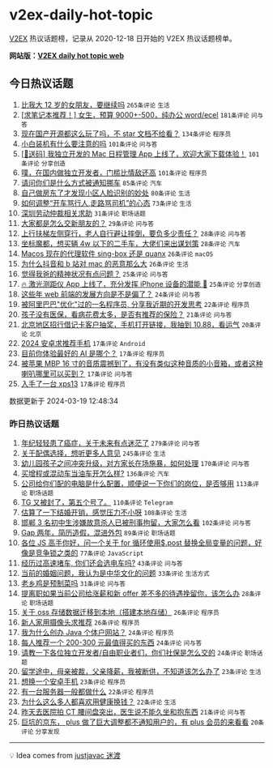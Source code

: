 # v2ex-daily-hot-topic

[V2EX](https://www.v2ex.com/) 热议话题榜，记录从 2020-12-18 日开始的 V2EX 热议话题榜单。

**网站版：[V2EX daily hot topic web](https://boojack.github.io/v2ex-daily-hot-topic-web/)**

## 今日热议话题

<!-- TODAY BEGIN -->

1. [比我大 12 岁的女朋友，要继续吗](https://www.v2ex.com/t/1024951) `265条评论` `生活`
1. [[求笔记本推荐！] 女生，预算 9000+-500，纯办公 word/ecel](https://www.v2ex.com/t/1024975) `181条评论` `问与答`
1. [现在国产开源都这么玩了吗，不 star 文档不给看？](https://www.v2ex.com/t/1024935) `134条评论` `程序员`
1. [小白装机有什么要注意的吗](https://www.v2ex.com/t/1024917) `101条评论` `问与答`
1. [[🎁送码] 我独立开发的 Mac 日程管理 App 上线了，欢迎大家下载体验！](https://www.v2ex.com/t/1024956) `101条评论` `分享创造`
1. [噗，在国内做独立开发者，门槛比情敌还高](https://www.v2ex.com/t/1025007) `101条评论` `程序员`
1. [请问你们是什么方式被通知挪车](https://www.v2ex.com/t/1024932) `85条评论` `汽车`
1. [自己做房东了才发现小区人脸识别的妙处](https://www.v2ex.com/t/1024995) `80条评论` `生活`
1. [如何调整“开车骂行人,走路骂司机”的心态](https://www.v2ex.com/t/1024924) `73条评论` `生活`
1. [深圳劳动仲裁相关求助](https://www.v2ex.com/t/1025128) `31条评论` `职场话题`
1. [大家都是怎么交新朋友的？](https://www.v2ex.com/t/1025029) `29条评论` `问与答`
1. [上行扶梯左侧穿行，老人自行避让摔倒，要负多少责任？](https://www.v2ex.com/t/1025156) `28条评论` `问与答`
1. [坐标魔都，想买辆 4w 以下的二手车，大佬们来出谋划策](https://www.v2ex.com/t/1025080) `28条评论` `汽车`
1. [Macos 现在的代理软件 sing-box 还是 quanx](https://www.v2ex.com/t/1025167) `26条评论` `macOS`
1. [为什么抖音和 b 站对 mac 的恶意那么大](https://www.v2ex.com/t/1025014) `26条评论` `生活`
1. [觉得我爸的精神状况有点问题？](https://www.v2ex.com/t/1025022) `25条评论` `问与答`
1. [🔥 激光测距仪 App 上线了，充分发挥 iPhone 设备的潜能 🤯](https://www.v2ex.com/t/1024911) `25条评论` `分享创造`
1. [这些年 web 前端的发展方向是不是偏了？](https://www.v2ex.com/t/1024973) `24条评论` `问与答`
1. [被阿里巴巴"优化"过的一名程序员, 分享我近期的开发思考](https://www.v2ex.com/t/1025129) `22条评论` `程序员`
1. [孩子没有医保，看病花费太多，是否有推荐的保险？](https://www.v2ex.com/t/1025089) `21条评论` `问与答`
1. [北京地区招行借记卡客户抽奖，手机打开链接，我抽到 10.88，看运气](https://www.v2ex.com/t/1025040) `20条评论` `北京`
1. [2024 安卓求推荐手机](https://www.v2ex.com/t/1025136) `17条评论` `Android`
1. [目前你体验最好的 AI 是哪个？](https://www.v2ex.com/t/1025115) `17条评论` `程序员`
1. [被苹果 MBP 16 寸的音质震撼到了，有没有类似这种音质的小音箱，或者这种喇叭哪里可以买到？](https://www.v2ex.com/t/1025073) `17条评论` `问与答`
1. [入手了一台 xps13](https://www.v2ex.com/t/1024966) `17条评论` `程序员`

数据更新于 2024-03-19 12:48:34

<!-- TODAY END -->

### 昨日热议话题

<!-- YESTERDAY BEGIN -->

1. [年纪轻轻患了癌症，关于未来有点迷茫了](https://www.v2ex.com/t/1024660) `279条评论` `问与答`
1. [关于配偶选择，想听更多人意见](https://www.v2ex.com/t/1024591) `245条评论` `生活`
1. [幼儿园孩子之间冲突升级，对方家长在场施暴，如何处理](https://www.v2ex.com/t/1024723) `170条评论` `问与答`
1. [买增程或混动车当油车开怎么样?](https://www.v2ex.com/t/1024601) `136条评论` `汽车`
1. [公司给你们配的电脑是什么配置，顺便说一下你们的岗位，是否够用](https://www.v2ex.com/t/1024571) `113条评论` `职场话题`
1. [TG 又被封了，第五个号了。](https://www.v2ex.com/t/1024560) `110条评论` `Telegram`
1. [估算了一下结婚开销，感觉压力不小呀](https://www.v2ex.com/t/1024602) `108条评论` `生活`
1. [邯郸 3 名初中生涉嫌故意杀人已被刑事拘留，大家怎么看](https://www.v2ex.com/t/1024667) `102条评论` `问与答`
1. [Gap 两年，简历造假，混进外包](https://www.v2ex.com/t/1024664) `89条评论` `职场话题`
1. [各位 JS 高手你好，问一个关于 for 循环使用$.post 替换全局变量的问题，好像是竞争锁之类的](https://www.v2ex.com/t/1024619) `77条评论` `JavaScript`
1. [经历过高速堵车, 你们还会选电车吗?](https://www.v2ex.com/t/1024800) `43条评论` `问与答`
1. [当前的婚姻问题，我认为是中华文化的问题](https://www.v2ex.com/t/1024784) `33条评论` `生活方式`
1. [老乡鸡是预制菜吗](https://www.v2ex.com/t/1024570) `31条评论` `问与答`
1. [提离职如果当前公司给涨薪和新 offer 差不多的待遇挽留你，该怎么办](https://www.v2ex.com/t/1024774) `28条评论` `职场话题`
1. [关于 oss 存储数据迁移到本地（搭建本地存储）](https://www.v2ex.com/t/1024650) `26条评论` `程序员`
1. [新人家用摄像头求推荐](https://www.v2ex.com/t/1024596) `26条评论` `程序员`
1. [我为什么创办 Java 个体户网站？](https://www.v2ex.com/t/1024772) `24条评论` `程序员`
1. [每人推荐一个 200-300 元最值得买的东西](https://www.v2ex.com/t/1024767) `24条评论` `问与答`
1. [请教一下各位独立开发者/自由职业者们，你们社保是怎么交的](https://www.v2ex.com/t/1024562) `24条评论` `职场话题`
1. [留学途中，母亲被裁，父亲降薪，我被断供，不知道该怎么办了](https://www.v2ex.com/t/1024906) `23条评论` `生活`
1. [想换一个安卓手机](https://www.v2ex.com/t/1024574) `23条评论` `程序员`
1. [有一台服务器一般都做什么](https://www.v2ex.com/t/1024876) `22条评论` `程序员`
1. [为什么这么多人都喜欢用健康换钱？](https://www.v2ex.com/t/1024865) `22条评论` `生活`
1. [昨天去医院拍 CT 腰间盘突出，医生说不能久坐和抱东西](https://www.v2ex.com/t/1024572) `21条评论` `问与答`
1. [巨坑的京东， plus 做了巨大调整都不通知用户的，有 plus 会员的来看看](https://www.v2ex.com/t/1024748) `20条评论` `分享发现`

<!-- YESTERDAY END -->

---

💡 Idea comes from [justjavac 迷渡](https://github.com/justjavac/)
